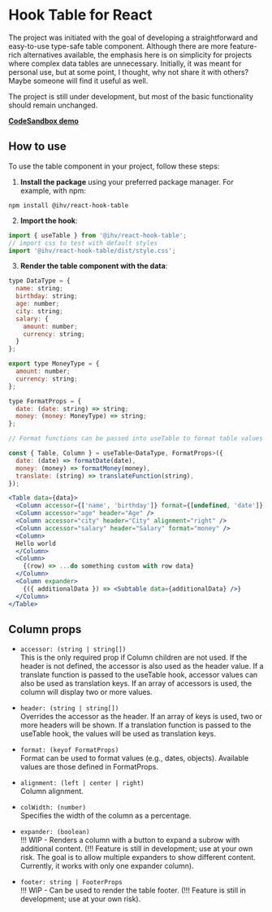 # Hook Table for React

The project was initiated with the goal of developing a straightforward and easy-to-use type-safe table component. Although there are more feature-rich alternatives available, the emphasis here is on simplicity for projects where complex data tables are unnecessary. Initially, it was meant for personal use, but at some point, I thought, why not share it with others? Maybe someone will find it useful as well.

The project is still under development, but most of the basic functionality should remain unchanged.

**[CodeSandbox demo](https://codesandbox.io/p/sandbox/react-hook-table-nsvy5y)**

## How to use

To use the table component in your project, follow these steps:

1. **Install the package** using your preferred package manager. For example, with npm:

```shell
npm install @ihv/react-hook-table
```

2. **Import the hook**:

```js
import { useTable } from '@ihv/react-hook-table';
// import css to test with default styles
import '@ihv/react-hook-table/dist/style.css';
```

3. **Render the table component with the data**:

```jsx
type DataType = {
  name: string;
  birthday: string;
  age: number;
  city: string;
  salary: {
    amount: number;
    currency: string;
  }
};

export type MoneyType = {
  amount: number;
  currency: string;
};

type FormatProps = {
  date: (date: string) => string;
  money: (money: MoneyType) => string;
};

// Format functions can be passed into useTable to format table values

const { Table, Column } = useTable<DataType, FormatProps>({
  date: (date) => formatDate(date),
  money: (money) => formatMoney(money),
  translate: (string) => translateFunction(string),
});

<Table data={data}>
  <Column accessor={['name', 'birthday']} format={[undefined, 'date']} />
  <Column accessor="age" header="Age" />
  <Column accessor="city" header="City" alignment="right" />
  <Column accessor="salary" header="Salary" format="money" />
  <Column>
  Hello world
  </Column>
  <Column>
    {(row) => ...do something custom with row data}
  </Column>
  <Column expander>
    {({ additionalData }) => <Subtable data={additionalData} />}
  </Column>
</Table>
```

## Column props

- `accessor: (string | string[])`  
  This is the only required prop if Column children are not used. If the header is not defined, the accessor is also used as the header value. If a translate function is passed to the useTable hook, accessor values can also be used as translation keys. If an array of accessors is used, the column will display two or more values.

- `header: (string | string[])`  
  Overrides the accessor as the header. If an array of keys is used, two or more headers will be shown. If a translation function is passed to the useTable hook, the values will be used as translation keys.

- `format: (keyof FormatProps)`  
  Format can be used to format values (e.g., dates, objects). Available values are those defined in FormatProps.

- `alignment: (left | center | right)`  
  Column alignment.

- `colWidth: (number)`  
  Specifies the width of the column as a percentage.

- `expander: (boolean)`  
  !!! WIP - Renders a column with a button to expand a subrow with additional content. (!!! Feature is still in development; use at your own risk. The goal is to allow multiple expanders to show different content. Currently, it works with only one expander column).

- `footer: string | FooterProps`  
  !!! WIP - Can be used to render the table footer. (!!! Feature is still in development; use at your own risk).

